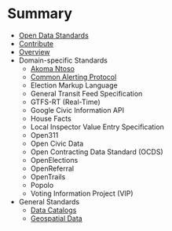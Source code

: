 # Summary

* [Open Data Standards](README.md)
* [Contribute](contribute.md)
* [Overview](overview.md)
* Domain-specific Standards
   * [Akoma Ntoso](standards/akoma_ntoso.md)
   * [Common Alerting Protocol](standards/common_alerting_protocol.md)
   * Election Markup Language
   * General Transit Feed Specification
   * GTFS-RT (Real-Time)
   * Google Civic Information API
   * House Facts
   * Local Inspector Value Entry Specification
   * Open311
   * Open Civic Data
   * Open Contracting Data Standard (OCDS)
   * OpenElections
   * OpenReferral
   * OpenTrails
   * Popolo
   * Voting Information Project (VIP)
* General Standards
   * [Data Catalogs](data_catalogs.md)
   * [Geospatial Data](geospatial_data.md)


